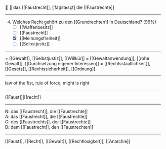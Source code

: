 🤜 🔵 das [[Faustrecht]], [ˈfaʊ̯stʁɛçt]
die [[Faustrechte]]

---
4. Welches Recht gehört zu den [[Grundrechten]] in Deutschland? (96%)
	- [ ] [[Waffenbesitz]]
	- [ ] [[Faustrecht]]
	- [x] [[Meinungsfreiheit]]
	- [ ] [[Selbstjustiz]]

---
= [[Gewalt]], [[Selbstjustiz]], [[Willkür]]
≈ [[Gewaltanwendung]], [[rohe Gewalt]], [[Durchsetzung eigener Interessen]]
≠ [[Rechtsstaatlichkeit]], [[Gesetz]], [[Rechtssicherheit]], [[Ordnung]]

---
law of the fist, rule of force, might is right

---
[[Faust]]|[[recht]]

---
N: das [[Faustrecht]], die [[Faustrechte]]  
A: das [[Faustrecht]], die [[Faustrechte]]  
G: des [[Faustrechts]], der [[Faustrechte]]  
D: dem [[Faustrecht]], den [[Faustrechten]]  

---
[[Faust]], [[Recht]], [[Gewalt]], [[Rechtlosigkeit]], [[Anarchie]]